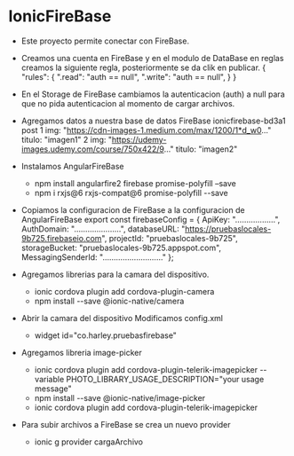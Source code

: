 # IonicFireBase

* Este proyecto permite conectar con FireBase.

- Creamos una cuenta en FireBase y en el modulo de DataBase en reglas creamos la siguiente regla, posteriormente se da clik en publicar.
    {
        "rules": {
            ".read": "auth == null",
            ".write":  "auth == null",
        }
    }

- En el Storage de FireBase cambiamos la autenticacion (auth) a null para que no pida autenticacion al momento de cargar archivos.

- Agregamos datos a nuestra base de datos FireBase
    ionicfirebase-bd3a1
        post
            1
                img: "https://cdn-images-1.medium.com/max/1200/1*d_w0..."
                titulo: "imagen1"
            2
                img: "https://udemy-images.udemy.com/course/750x422/9..."
                titulo: "imagen2"

- Instalamos AngularFireBase
    * npm install angularfire2 firebase promise-polyfill –save
    * npm i rxjs@6 rxjs-compat@6 promise-polyfill --save

- Copiamos la configuracion de FireBase a la configuracion de AngularFireBase
    export const firebaseConfig = {
        ApiKey: "………………",
        AuthDomain: "…………………",
        databaseURL: "https://pruebaslocales-9b725.firebaseio.com",
        projectId: "pruebaslocales-9b725",
        storageBucket: "pruebaslocales-9b725.appspot.com",
        MessagingSenderId: "………………………"
    };

- Agregamos librerias para la camara del dispositivo.
    * ionic cordova plugin add cordova-plugin-camera
    * npm install --save @ionic-native/camera

- Abrir la camara del dispositivo Modificamos config.xml 
    * widget id="co.harley.pruebasfirebase"

- Agregamos libreria image-picker
    * ionic cordova plugin add cordova-plugin-telerik-imagepicker --variable PHOTO_LIBRARY_USAGE_DESCRIPTION="your usage message"
    * npm install --save @ionic-native/image-picker
    * ionic cordova plugin add cordova-plugin-telerik-imagepicker

- Para subir archivos a FireBase se crea un nuevo provider
    * ionic g provider cargaArchivo

